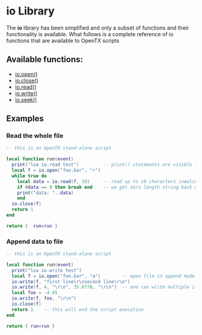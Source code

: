 # io Library

The **io** library has been simplified and only a subset of functions and their functionality is available. What follows is a complete reference of io functions that are available to OpenTX scripts

## Available functions:

* [io.open\(\)](io_open.md)
* [io.close\(\)](io_close.md)
* [io.read\(\)](io_read.md)
* [io.write\(\)](io_write.md)
* [io.seek\(\)](io_seek.md)

## Examples

### Read the whole file

```lua
-- this is an OpenTX stand-alone script

local function run(event)
  print("lua io.read test")         -- print() statements are visible in Debug output window
  local f = io.open("foo.bar", "r")
  while true do
    local data = io.read(f, 10)     -- read up to 10 characters (newline char also counts!)
    if #data == 0 then break end    -- we get zero length string back when we reach end of the file
    print("data: "..data)
    end
  io.close(f)
  return 1
end

return {  run=run }
```

### Append data to file

```lua
-- this is an OpenTX stand-alone script

local function run(event)
  print("lua io.write test")
  local f = io.open("foo.bar", "a")        -- open file in append mode
  io.write(f, "first line\r\nsecond line\r\n")
  io.write(f, 4, "\r\n", 35.6778, "\r\n")  -- one can write multiple items at the same time
  local foo = -4.45
  io.write(f, foo, "\r\n")
  io.close(f)
  return 1    -- this will end the script execution
end

return { run=run }
```

